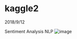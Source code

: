 # kaggle2
2018/9/12


Sentiment Analysis NLP
![image](https://github.com/ccalvin97/kaggle2/blob/master/NLP_sentiment%20classification/poster.gif)

